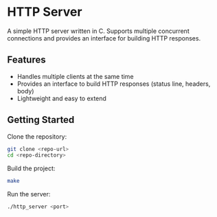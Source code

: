 # HTTP Server

A simple HTTP server written in C. Supports multiple concurrent connections and provides an interface for building HTTP responses.

## Features
- Handles multiple clients at the same time
- Provides an interface to build HTTP responses (status line, headers, body)
- Lightweight and easy to extend

## Getting Started
Clone the repository:

```bash
git clone <repo-url>
cd <repo-directory>
```

Build the project:

```bash
make
```
Run the server:

```bash
./http_server <port>
```

